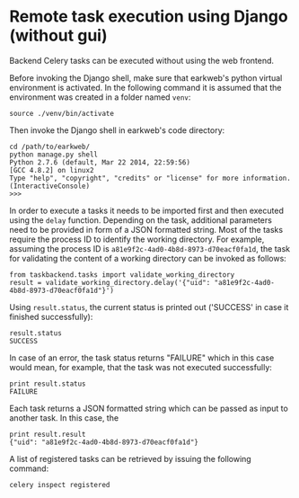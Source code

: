 # Remote task execution using Django (without gui)

Backend Celery tasks can be executed without using the web frontend. 

Before invoking the Django shell, make sure that earkweb's python virtual environment is activated. In the following
command it is assumed that the environment was created in a folder named `venv`:

    source ./venv/bin/activate
    
Then invoke the Django shell in earkweb's code directory:

    cd /path/to/earkweb/
    python manage.py shell
    Python 2.7.6 (default, Mar 22 2014, 22:59:56) 
    [GCC 4.8.2] on linux2
    Type "help", "copyright", "credits" or "license" for more information.
    (InteractiveConsole)
    >>> 
    
In order to execute a tasks it needs to be imported first and then executed using the `delay` function. Depending on 
the task, additional parameters need to be provided in form of a JSON formatted string. Most of the tasks require the 
process ID to identify the working directory. For example, assuming the process ID is 
`a81e9f2c-4ad0-4b8d-8973-d70eacf0fa1d`, the task for validating the content of a working directory can be invoked as 
follows:

    from taskbackend.tasks import validate_working_directory
    result = validate_working_directory.delay('{"uid": "a81e9f2c-4ad0-4b8d-8973-d70eacf0fa1d"}')

Using `result.status`, the current status is printed out ('SUCCESS' in case it finished successfully):

    result.status
    SUCCESS
    
In case of an error, the task status returns "FAILURE" which in this case would mean, for example, that the task was 
not executed successfully: 

    print result.status
    FAILURE

Each task returns a JSON formatted string which can be passed as input to another task. In this case, the 

    print result.result
    {"uid": "a81e9f2c-4ad0-4b8d-8973-d70eacf0fa1d"}

A list of registered tasks can be retrieved by issuing the following command: 

    celery inspect registered

